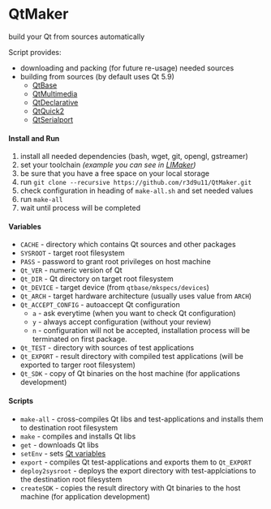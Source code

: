 # QtMaker
build your Qt from sources automatically

Script provides:
* downloading and packing (for future re-usage) needed sources
* building from sources (by default uses Qt 5.9)
  * [QtBase](https://code.qt.io/cgit/qt/qtbase.git)
  * [QtMultimedia](https://code.qt.io/cgit/qt/qtmultimedia.git)
  * [QtDeclarative](https://code.qt.io/cgit/qt/qtdeclarative.git)
  * [QtQuick2](https://code.qt.io/cgit/qt/qtdeclarative.git)
  * [QtSerialport](https://code.qt.io/cgit/qt/qtserialport.git)

#### Install and Run

1. install all needed dependencies (bash, wget, git, opengl, gstreamer)
2. set your toolchain _(example you can see in [LIMaker](https://github.com/r3d9u11/LIMaker/blob/master/03-set_tc`#L1))_
3. be sure that you have a free space on your local storage
4. run `git clone --recursive https://github.com/r3d9u11/QtMaker.git`
5. check configuration in heading of `make-all.sh` and set needed values
6. run `make-all`
7. wait until process will be completed

#### Variables

* `CACHE` - directory which contains Qt sources and other packages
* `SYSROOT` - target root filesystem
* `PASS` - password to grant root privileges on host machine
* `Qt_VER` - numeric version of Qt
* `Qt_DIR` - Qt directory on target root filesystem
* `Qt_DEVICE` - target device (from `qtbase/mkspecs/devices`)
* `Qt_ARCH` - target hardware architecture (usually uses value from `ARCH`)
* `Qt_ACCEPT_CONFIG` - autoaccept Qt configuration
  * `a` - ask everytime (when you want to check Qt configuration)
  * `y` - always accept configuration (without your review)
  * `n` - configuration will not be accepted, installation process will be terminated on first package.
* `Qt_TEST` - directory with sources of test applications
* `Qt_EXPORT` - result directory with compiled test applications (will be exported to targer root filesystem)
* `Qt_SDK` - copy of Qt binaries on the host machine (for applications development)

#### Scripts

* `make-all` - cross-compiles Qt libs and test-applications and installs them to destination root filesystem
* `make` - compiles and installs Qt libs
* `get` - downloads Qt libs
* `setEnv` - sets [Qt variables](#variables)
* `export` - compiles Qt test-applications and exports them to `Qt_EXPORT`
* `deploy2sysroot` - deploys the export directory with test-applciations to the destination root filesystem
* `createSDK` - copies the result directory with Qt binaries to the host machine (for application development)
